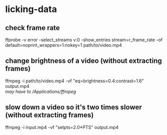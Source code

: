 # licking-data
## check frame rate 
ffprobe -v error -select_streams v:0 -show_entries stream=r_frame_rate -of default=noprint_wrappers=1:nokey=1 path/to/video.mp4
## change brightness of a video (without extracting frames)  
ffmpeg -i path/to/video.mp4 -vf "eq=brightness=0.4:contrast=1.6" output.mp4  
*may have to /Applications/ffmpeg*
## slow down a video so it's two times slower (without extracting frames)  
ffmpeg -i input.mp4 -vf "setpts=2.0*PTS" output.mp4
